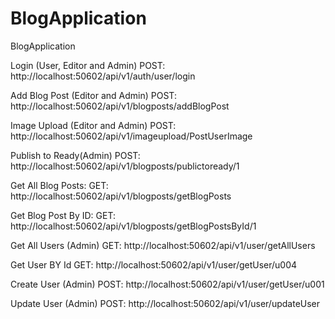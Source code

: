 # BlogApplication
BlogApplication

Login (User, Editor and Admin)
POST: http://localhost:50602/api/v1/auth/user/login

Add Blog Post (Editor and Admin)
POST: http://localhost:50602/api/v1/blogposts/addBlogPost

Image Upload (Editor and Admin)
POST: http://localhost:50602/api/v1/imageupload/PostUserImage

Publish to Ready(Admin)
POST: http://localhost:50602/api/v1/blogposts/publictoready/1

Get All Blog Posts:
GET: http://localhost:50602/api/v1/blogposts/getBlogPosts

Get Blog Post By ID:
GET: http://localhost:50602/api/v1/blogposts/getBlogPostsById/1

Get All Users (Admin)
GET: http://localhost:50602/api/v1/user/getAllUsers

Get User BY Id
GET: http://localhost:50602/api/v1/user/getUser/u004

Create User (Admin)
POST: http://localhost:50602/api/v1/user/getUser/u001

Update User (Admin)
POST: http://localhost:50602/api/v1/user/updateUser
